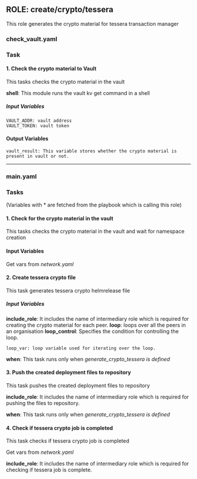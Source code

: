 ## ROLE: create/crypto/tessera
This role generates the crypto material for tessera transaction manager



### check_vault.yaml
### Task
#### 1. Check the crypto material to Vault
This tasks checks the crypto material in the vault

**shell**: This module runs the vault kv get command in a shell


##### Input Variables

    VAULT_ADDR: vault address
    VAULT_TOKEN: vault token

#### Output Variables

    vault_result: This variable stores whether the crypto material is present in vault or not.
   
 ----------------------------------------------------------------------------------------------------------

### main.yaml

### Tasks
(Variables with * are fetched from the playbook which is calling this role)



#### 1. Check for the crypto material in the vault
This tasks checks the crypto material in the vault and wait for namespace creation

#### Input Variables

Get vars from *network.yaml*


#### 2. Create tessera crypto file
This task generates tessera crypto helmrelease file

##### Input Variables
   
**include_role**: It includes the name of intermediary role which is required for creating the crypto material for each peer.
**loop**: loops over all the peers in an organisation
**loop_control**: Specifies the condition for controlling the loop.

    loop_var: loop variable used for iterating over the loop.



**when**: This task runs only when *generate_crypto_tessera is defined* 

#### 3. Push the created deployment files to repository
This task pushes the created deployment files to repository

**include_role**: It includes the name of intermediary role which is required for pushing the files to repository.


**when**: This task runs only when *generate_crypto_tessera is defined* 


#### 4. Check if tessera crypto job is completed
This task checks if tessera crypto job is completed

Get vars from *network.yaml*


**include_role**: It includes the name of intermediary role which is required for checking if tessera job is complete.
